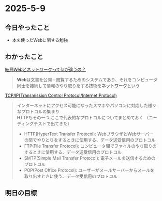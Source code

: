# 2025-5-9  

## 今日やったこと  
- 本を使ったWebに関する勉強
## わかったこと  
<ins>結局Webとネットワークって何が違うの？</ins>  
>**Web**は文書を公開・閲覧するためのシステムであり、それをコンピュータ同士を接続して情報のやり取りをする技術を**ネットワーク**という

<ins>TCP/IP(Transmission Control Protocol/Internet Protocol)</ins>  
>インターネットにアクセス可能になったスマホやパソコンに対応した様々なプロトコルの集まり  
>HTTPもその一つ
>ここで代表的なプロトコルについてまとめておく （コーディングテストで出てきた）
>- HTTP(HyperText Transfer Protocol): WebブラウザとWebサーバーの間でやりとりをするときに使用する、データ送受信用のプロトコル
>- FTP(File Transfer Protocol): コンピュータ間でファイルのやり取りのするときに使用する、データ送受信用のプロトコル
>- SMTP(Simple Mail Transfer Protocol): 電子メールを送信するためのプロトコル
>- POP(Post Office Protocol): ユーザーがメールサーバーからメールを取り出すときに使う、データ受信用のプロトコル


## 明日の目標
